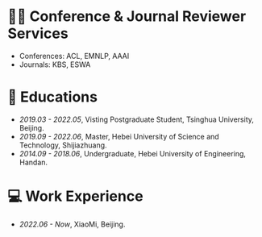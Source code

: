 # 🧑‍🏫 Conference & Journal Reviewer Services
- Conferences: ACL, EMNLP, AAAI
- Journals: KBS, ESWA

# 📖 Educations
- *2019.03 - 2022.05*, Visting Postgraduate Student, Tsinghua University, Beijing.
- *2019.09 - 2022.06*, Master, Hebei University of Science and Technology, Shijiazhuang.
- *2014.09 - 2018.06*, Undergraduate, Hebei University of Engineering, Handan.

# 💻 Work Experience
- *2022.06 - Now*, XiaoMi, Beijing.

<div style="width: 200px; margin: 0 auto;">
    <script type="text/javascript" id="mmvst_globe" src="//mapmyvisitors.com/globe.js?d=IZn0qCWewpB6IlaqIk28s5eRuW7-7Ml56CIbSWZ7apc"></script>
</div>
